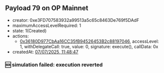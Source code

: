 ## Payload 79 on OP Mainnet

- creator: 0xe3FD707583932a99513a5c65c8463De769f5DAdF
- maximumAccessLevelRequired: 1
- state: 1(Created)
- actions:
  - [0x36180D977CbAa16CC35fB94526453B2c88197046](https://optimistic.etherscan.io/tx/0x36180D977CbAa16CC35fB94526453B2c88197046), accessLevel: 1, withDelegateCall: true, value: 0, signature: execute(), callData: 0x
- createdAt: [07/07/2025, 11:48:47](https://optimistic.etherscan.io/tx/0x4599d614982759fa1e1fc6d8f2fc372db4c3e1363023dfa110e36ffbb7cc249a)

### :sos: simulation failed: execution reverted
